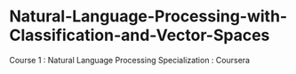 # Natural-Language-Processing-with-Classification-and-Vector-Spaces
Course 1 : Natural Language Processing Specialization : Coursera
